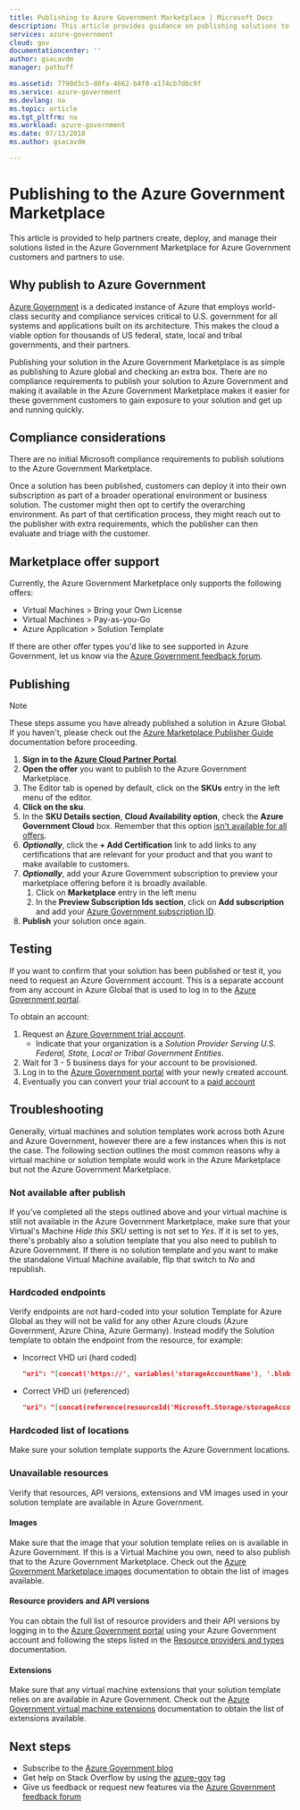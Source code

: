 ```yaml
---
title: Publishing to Azure Government Marketplace | Microsoft Docs
description: This article provides guidance on publishing solutions to the Azure Government Marketplace.
services: azure-government
cloud: gov
documentationcenter: ''
author: gsacavdm
manager: pathuff

ms.assetid: 7790d3c5-d0fa-4662-b4f0-a174cb7d6c9f
ms.service: azure-government
ms.devlang: na
ms.topic: article
ms.tgt_pltfrm: na
ms.workload: azure-government
ms.date: 07/13/2018
ms.author: gsacavdm

---
```

# Publishing to the Azure Government Marketplace
This article is provided to help partners create, deploy, and manage their solutions listed in the Azure Government Marketplace for Azure Government customers and partners to use.

## Why publish to Azure Government
[Azure Government](documentation-government-welcome.md) is a dedicated instance of Azure that employs world-class security and compliance services critical to U.S. government for all systems and applications built on its architecture. This makes the cloud a viable option for thousands of US federal, state, local and tribal governments, and their partners.

Publishing your solution in the Azure Government Marketplace is as simple as publishing to Azure global and checking an extra box. There are no compliance requirements to publish your solution to Azure Government
and making it available in the Azure Government Marketplace makes it easier for these government customers to gain exposure to your solution and get up and running quickly.

## Compliance considerations
There are no initial Microsoft compliance requirements to publish solutions to the Azure Government Marketplace.

Once a solution has been published, customers can deploy it into their own subscription as part of a broader operational environment or business solution. The customer might then opt to certify the overarching environment. As part of that certification process, they might reach out to the publisher with extra requirements, which the publisher can then evaluate and triage with the customer. 

## Marketplace offer support
Currently, the Azure Government Marketplace only supports the following offers:

* Virtual Machines > Bring your Own License
* Virtual Machines > Pay-as-you-Go
* Azure Application > Solution Template

If there are other offer types you'd like to see supported in Azure Government, let us know via the [Azure Government feedback forum](https://feedback.azure.com/forums/558487-azure-government).

## Publishing
> [!NOTE]
> These steps assume you have already published a solution in Azure Global. If you haven't, please check out the [Azure Marketplace Publisher Guide](../marketplace/marketplace-publishers-guide.md) documentation before proceeding.

1. **Sign in to the [Azure Cloud Partner Portal](https://cloudpartner.azure.com)**.
1. **Open the offer** you want to publish to the Azure Government Marketplace.
1. The Editor tab is opened by default, click on the **SKUs** entry in the left menu of the editor.
1. **Click on the sku**. 
1. In the **SKU Details section**, **Cloud Availability option**, check the **Azure Government Cloud** box. Remember that this option [isn't available for all offers](#marketplace-offer-support).
1. ***Optionally***, click the **+ Add Certification** link to add links to any certifications that are relevant for your product and that you want to make available to customers.
1. ***Optionally***, add your Azure Government subscription to preview your marketplace offering before it is broadly available. 
    1. Click on **Marketplace** entry in the left menu
    1. In the **Preview Subscription Ids section**, click on **Add subscription** and add your [Azure Government subscription ID](#testing).
1. **Publish** your solution once again.

## Testing
If you want to confirm that your solution has been published or test it, you need to request an Azure Government account. This is a  separate account from any account in Azure Global that is used to log in to the [Azure Government portal](https://portal.azure.us). 

To obtain an account:

1. Request an [Azure Government trial account](https://azure.microsoft.com/global-infrastructure/government/request/?ReqType=Trial).
    * Indicate that your organization is a *Solution Provider Serving U.S. Federal, State, Local or Tribal Government Entities*.
1. Wait for 3 - 5 business days for your account to be provisioned.
1. Log in to the [Azure Government portal](https://portal.azure.us) with your newly created account.
1. Eventually you can convert your trial account to a [paid account](https://azure.microsoft.com/offers/azure-government/)

## Troubleshooting
Generally, virtual machines and solution templates work across both Azure and Azure Government, however there are a few instances when this is not the case. The following section outlines the most common reasons why a virtual machine or solution template would work in the Azure Marketplace but not the Azure Government Marketplace.

### Not available after publish
If you've completed all the steps outlined above and your virtual machine is still not available in the Azure Government Marketplace, make sure that your Virtual's Machine *Hide this SKU* setting is not set to *Yes*.
If it is set to yes, there's probably also a solution template that you also need to publish to Azure Government. If there is no solution template and you want to make the standalone Virtual Machine available, flip that switch to *No* and republish.

### Hardcoded endpoints
Verify endpoints are not hard-coded into your solution Template for Azure Global as they will not be valid for any other Azure clouds (Azure Government, Azure China, Azure Germany). Instead modify the Solution template to obtain the endpoint from the resource, for example:

* Incorrect VHD uri (hard coded)

    ```json
    "uri": "[concat('https://', variables('storageAccountName'), '.blob.core.windows.net/',  '/osdisk.vhd')]",
    ```

* Correct VHD uri (referenced)

    ```json
    "uri": "[concat(reference(resourceId('Microsoft.Storage/storageAccounts/', variables('storageAccountName'))).primaryEndpoints.blob, 'osdisk.vhd')]",
    ```

### Hardcoded list of locations
Make sure your solution template supports the Azure Government locations. 

### Unavailable resources
Verify that resources, API versions, extensions and VM images used in your solution template are available in Azure Government. 

#### Images
Make sure that the image that your solution template relies on is available in Azure Government. If this is a Virtual Machine you own, need to also publish that to the Azure Government Marketplace.
Check out the [Azure Government Marketplace images](documentation-government-image-gallery.md) documentation to obtain the list of images available.

#### Resource providers and API versions
You can obtain the full list of resource providers and their API versions by logging in to the [Azure Government portal](https://portal.azure.us) using your Azure Government account and following the steps listed in the [Resource providers and types](../azure-resource-manager/resource-manager-supported-services.md#azure-portal) documentation.

#### Extensions
Make sure that any virtual machine extensions that your solution template relies on are available in Azure Government. Check out the [Azure Government virtual machine extensions](documentation-government-extension.md) documentation to obtain the list of extensions available.
 
## Next steps
* Subscribe to the [Azure Government blog](https://blogs.msdn.microsoft.com/azuregov/)
* Get help on Stack Overflow by using the [azure-gov](https://stackoverflow.com/questions/tagged/azure-gov) tag
* Give us feedback or request new features via the [Azure Government feedback forum](https://feedback.azure.com/forums/558487-azure-government) 
